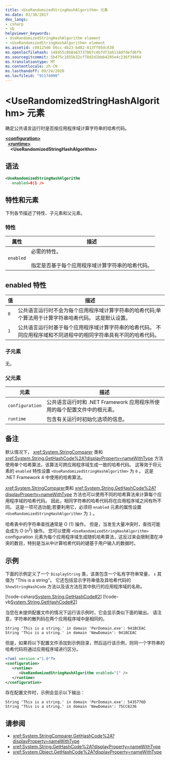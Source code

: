 ```yaml
---
title: <UseRandomizedStringHashAlgorithm> 元素
ms.date: 03/30/2017
dev_langs:
- csharp
- vb
helpviewer_keywords:
- UseRandomizedStringHashAlgorithm element
- <UseRandomizedStringHashAlgorithm> element
ms.assetid: c08125d6-56cc-4b23-b482-813ff85dc630
ms.openlocfilehash: 148d55c8b8a63737867c4bfdf3ab118dfdefd6f9
ms.sourcegitcommit: 5b475c1855b32cf78d2d1bbb4295e4c236f39464
ms.translationtype: MT
ms.contentlocale: zh-CN
ms.lasthandoff: 09/24/2020
ms.locfileid: "91174090"
---
```

# <a name="userandomizedstringhashalgorithm-element"></a>\<UseRandomizedStringHashAlgorithm> 元素

确定公共语言运行时是否按应用程序域计算字符串的哈希代码。  
  
[**\<configuration>**](../configuration-element.md)\
&nbsp;&nbsp;[**\<runtime>**](runtime-element.md)\
&nbsp;&nbsp;&nbsp;&nbsp;**\<UseRandomizedStringHashAlgorithm>**  
  
## <a name="syntax"></a>语法  
  
```xml  
<UseRandomizedStringHashAlgorithm
   enabled=0|1 />  
```  
  
## <a name="attributes-and-elements"></a>特性和元素  

 下列各节描述了特性、子元素和父元素。  
  
### <a name="attributes"></a>特性  
  
|属性|描述|  
|---------------|-----------------|  
|`enabled`|必需的特性。<br /><br /> 指定是否基于每个应用程序域计算字符串的哈希代码。|  
  
## <a name="enabled-attribute"></a>enabled 特性  
  
|值|描述|  
|-----------|-----------------|  
|`0`|公共语言运行时不会为每个应用程序域计算字符串的哈希代码;单个算法用于计算字符串哈希代码。 这是默认设置。|  
|`1`|公共语言运行时基于每个应用程序域计算字符串的哈希代码。 不同应用程序域和不同进程中的相同字符串具有不同的哈希代码。|  
  
### <a name="child-elements"></a>子元素  

 无。  
  
### <a name="parent-elements"></a>父元素  
  
|元素|描述|  
|-------------|-----------------|  
|`configuration`|公共语言运行时和 .NET Framework 应用程序所使用的每个配置文件中的根元素。|  
|`runtime`|包含有关运行时初始化选项的信息。|  
  
## <a name="remarks"></a>备注  

 默认情况下， <xref:System.StringComparer> 类和 <xref:System.String.GetHashCode%2A?displayProperty=nameWithType> 方法使用单个哈希算法，该算法可跨应用程序域生成一致的哈希代码。 这等效于将元素的 `enabled` 特性设置 `<UseRandomizedStringHashAlgorithm>` 为 `0` 。 这是 .NET Framework 4 中使用的哈希算法。  
  
 <xref:System.StringComparer>类和 <xref:System.String.GetHashCode%2A?displayProperty=nameWithType> 方法也可以使用不同的哈希算法来计算每个应用程序域的哈希代码。 因此，相同字符串的哈希代码将在应用程序域之间有所不同。 这是一项可选功能;若要利用它，必须将 `enabled` 元素的属性设置 `<UseRandomizedStringHashAlgorithm>` 为 `1` 。  
  
 哈希表中的字符串查找通常是 O (1) 操作。 但是，当发生大量冲突时，查找可能会成为 O (n<sup>2</sup>) 操作。 您可以使用 `<UseRandomizedStringHashAlgorithm>` configuration 元素为每个应用程序域生成随机哈希算法，这反过来会限制潜在冲突的数目，特别是当从中计算哈希代码的键基于用户输入的数据时。  
  
## <a name="example"></a>示例  

 下面的示例定义了一个 `DisplayString` 类，该类包含一个私有字符串常量， `s` 其值为 "This is a string"。 它还包括显示字符串值及其哈希代码的 `ShowStringHashCode` 方法以及该方法在其中执行的应用程序域的名称。  
  
 [!code-csharp[System.String.GetHashCode#2](../../../../../samples/snippets/csharp/VS_Snippets_CLR_System/system.String.GetHashCode/CS/perdomain.cs#2)]
 [!code-vb[System.String.GetHashCode#2](../../../../../samples/snippets/visualbasic/VS_Snippets_CLR_System/system.String.GetHashCode/VB/perdomain.vb#2)]  
  
 当您在未提供配置文件的情况下运行该示例时，它会显示类似下面的输出。 请注意，字符串的散列码在两个应用程序域中是相同的。  
  
```console
String 'This is a string.' in domain 'PerDomain.exe': 941BCEAC  
String 'This is a string.' in domain 'NewDomain': 941BCEAC  
```  
  
 但是，如果将以下配置文件添加到示例目录，然后运行该示例，则同一个字符串的哈希代码将通过应用程序域进行区分。  
  
```xml  
<?xml version ="1.0"?>  
<configuration>  
   <runtime>  
      <UseRandomizedStringHashAlgorithm enabled="1" />  
   </runtime>  
</configuration>  
```  
  
 存在配置文件时，示例会显示以下输出：  
  
```console
String 'This is a string.' in domain 'PerDomain.exe': 5435776D  
String 'This is a string.' in domain 'NewDomain': 75CC8236  
```  
  
## <a name="see-also"></a>请参阅

- <xref:System.StringComparer.GetHashCode%2A?displayProperty=nameWithType>
- <xref:System.String.GetHashCode%2A?displayProperty=nameWithType>
- <xref:System.Object.GetHashCode%2A?displayProperty=nameWithType>
